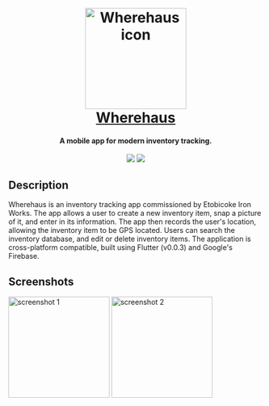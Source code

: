 

<h1 align="center">
  <br>
  <img src="https://raw.githubusercontent.com/qjack001/Wherehouse/master/wherehous/assets/app_icon_dark/web_hi_res_512.png" alt="Wherehaus icon" width="200"></a>
  <br>
  <a href="https://qjack001.github.io/Wherehouse/">Wherehaus</a>
</h1>


<h4 align="center">A mobile app for modern inventory tracking.</h4>

<p align="center">
  <img src="https://img.shields.io/badge/android-passing-brightgreen.svg">
  <img src="https://img.shields.io/badge/ios-passing-brightgreen.svg">
</p>

## Description

Wherehaus is an inventory tracking app commissioned by Etobicoke Iron Works. The app allows a user to create a new inventory item, snap a picture of it, and enter in its information. The app then records the user's location, allowing the inventory item to be GPS located. Users can search the inventory database, and edit or delete inventory items. The application is cross-platform compatible, built using Flutter (v0.0.3) and Google's Firebase.

## Screenshots
 <img src="https://raw.githubusercontent.com/qjack001/Wherehouse/master/wherehous/assets/Screenshot_20180904-195345.jpg" alt="screenshot 1" width="200"></a>
  <img src="https://raw.githubusercontent.com/qjack001/Wherehouse/master/wherehous/assets/Screenshot_20180904-195251.jpg" alt="screenshot 2" width="200"></a>
 
